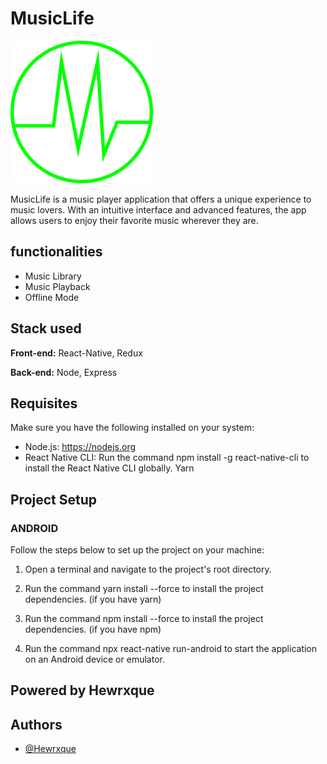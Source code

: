 # MusicLife

![Logo](./src/assets/ML.png)

MusicLife is a music player application that offers a unique experience to music lovers. With an intuitive interface and advanced features, the app allows users to enjoy their favorite music wherever they are.

## functionalities

- Music Library
- Music Playback
- Offline Mode

## Stack used

**Front-end:** React-Native, Redux

**Back-end:** Node, Express

## Requisites
Make sure you have the following installed on your system:

- Node.js: https://nodejs.org
- React Native CLI: Run the command npm install -g react-native-cli to install the React Native CLI globally.
Yarn

## Project Setup

### ANDROID

Follow the steps below to set up the project on your machine:

1. Open a terminal and navigate to the project's root directory.

2. Run the command yarn install --force to install the project dependencies. (if you have yarn)

3. Run the command npm install --force to install the project dependencies. (if you have npm)

4. Run the command npx react-native run-android to start the application on an Android device or emulator.
   
## Powered by Hewrxque

## Authors

- [@Hewrxque](https://www.github.com/Hewrxque)
